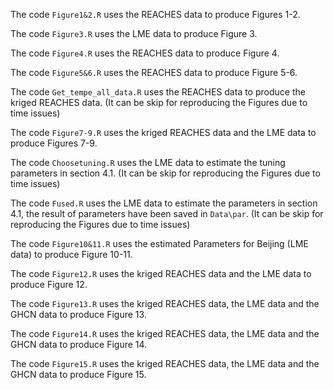 The code `Figure1&2.R` uses the REACHES data to produce Figures 1-2. 

The code `Figure3.R` uses the LME data to produce Figure 3.

The code `Figure4.R` uses the REACHES data to produce Figure 4.

The code `Figure5&6.R` uses the REACHES data to produce Figure 5-6.

The code `Get_tempe_all_data.R` uses the REACHES data to produce the kriged REACHES data. (It can be skip for reproducing the Figures due to time issues)

The code `Figure7-9.R` uses the kriged REACHES data and the LME data to produce Figures 7-9.

The code `Choosetuning.R` uses the LME data to estimate the tuning parameters in section 4.1. (It can be skip for reproducing the Figures due to time issues)

The code `Fused.R` uses the LME data to estimate the parameters in section 4.1, the result of parameters have been saved in `Data\par`. (It can be skip for reproducing the Figures due to time issues)

The code `Figure10&11.R` uses the estimated Parameters for Beijing (LME data) to produce Figure 10-11.

The code `Figure12.R` uses the kriged REACHES data and the LME data to produce Figure 12.

The code `Figure13.R` uses the kriged REACHES data, the LME data and the GHCN data to produce Figure 13.

The code `Figure14.R` uses the kriged REACHES data, the LME data and the GHCN data to produce Figure 14.

The code `Figure15.R` uses the kriged REACHES data, the LME data and the GHCN data to produce Figure 15.
